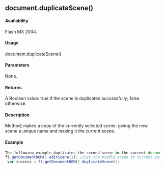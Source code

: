 ## document.duplicateScene()

#### Availability

Flash MX 2004.

#### Usage

document.duplicateScene()

#### Parameters

None.

#### Returns

A Boolean value: true if the scene is duplicated successfully; false otherwise.

#### Description

Method; makes a copy of the currently selected scene, giving the new scene a unique name and making it the current scene.

#### Example

```javascript
The following example duplicates the second scene in the current document:
fl.getDocumentDOM().editScene(1); //Set the middle scene to current scene.
 var success = fl.getDocumentDOM().duplicateScene();

```